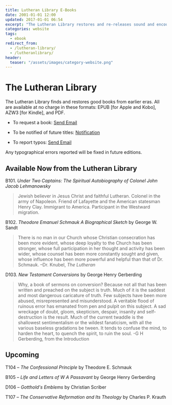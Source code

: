 ```yaml
---
title: Lutheran Library E-Books
date: 2001-01-01 12:00
updated: 2017-01-01 06:54
excerpt: "The Lutheran Library restores and re-releases sound and encouraging Christian books from earlier eras as ebooks." 
categories: website
tags: 
  - ebook
redirect_from:
  - /lutheran-library/
  - /lutheranlibrary/
header:
  teaser: "/assets/images/category-website.png"
---
```

# The Lutheran Library 

The Lutheran Library finds and restores good books from earlier eras. All are available at no charge in these formats: EPUB [for Apple and Kobo], AZW3 [for Kindle], and PDF.

* To request a book:  [Send Email](/contact/)

* To be notified of future titles: [Notification](/subscribe/)

* To report typos: [Send Email](/contact/)

Any typographical errors reported will be fixed in future editions.

## Available Now from the Lutheran Library

B101. *Under Two Captains: The Spiritual Autobiography of Colonel John Jacob Lehmanowsky* 

>Jewish believer in Jesus Christ and faithful Lutheran. Colonel in the army of Napoleon. Friend of Lafayette and the American statesman Henry Clay.  Immigrant to America.  Participant in the Westward migration.  

B102. *Theodore Emanuel Schmauk A Biographical Sketch* by George W. Sandt 

>There is no man in our Church whose Christian consecration has been more evident, whose deep loyalty to the Church has been stronger, whose full participation in her thought and activity has been wider, whose counsel has been more constantly sought and given, whose influence has been more powerful and helpful than that of Dr. Schmauk. –Dr. Knubel, *The Lutheran* 

D103. *New Testament Conversions* by George Henry Gerberding

>Why, a book of sermons on conversion? Because not all that has been written and preached on the subject is truth. Much of it is the saddest and most dangerous caricature of truth. Few subjects have been more abused, misrepresented and misunderstood. A veritable flood of ruinous error has emanated from pen and pulpit on this subject. A sad wreckage of doubt, gloom, skepticism, despair, insanity and self-destruction is the result. Much of the current twaddle is the shallowest sentimentalism or the wildest fanaticism, with all the various baseless gradations be tween. It tends to confuse the mind, to harden the heart, to quench the spirit, to ruin the soul. -G H Gerberding, from the Introduction

## Upcoming


T104 – *The Confessional Principle* by Theodore E. Schmauk

B105 – *Life and Letters of W A Passavant* by George Henry Gerberding

D106 – *Gotthold's Emblems* by Christian Scriber

T107 – *The Conservative Reformation and Its Theology* by Charles P. Krauth

